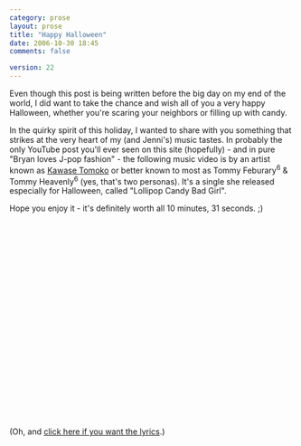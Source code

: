 ```yaml
---
category: prose
layout: prose
title: "Happy Halloween"
date: 2006-10-30 18:45
comments: false

version: 22
---
```


Even though this post is being written before the big day on my end of the world, I did want to take the chance and wish all of you a very happy Halloween, whether you're scaring your neighbors or filling up with candy.

In the quirky spirit of this holiday, I wanted to share with you something that strikes at the very heart of my (and Jenni's) music tastes. In probably the only YouTube post you'll ever seen on this site (hopefully) - and in pure "Bryan loves J-pop fashion" - the following music video is by an artist known as [Kawase Tomoko][1] or better known to most as Tommy Feburary<sup>6</sup> & Tommy Heavenly<sup>6</sup> (yes, that's two personas). It's a single she released especially for Halloween, called "Lollipop Candy Bad Girl".

Hope you enjoy it - it's definitely worth all 10 minutes, 31 seconds. ;)

<object width="425" height="350"><param name="movie" value="http://www.youtube.com/v/uPtwGRQ2ITM"></param><param name="wmode" value="transparent"></param><embed src="http://www.youtube.com/v/uPtwGRQ2ITM" type="application/x-shockwave-flash" wmode="transparent" width="425" height="350"></embed></object>

(Oh, and [click here if you want the lyrics][2].)

[1]: http://en.wikipedia.org/wiki/Tomoko_Kawase
[2]: http://www.corichan.com/lyrics/eigo/th6singles06-eigo.html#lollipop
